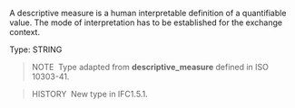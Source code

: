 A descriptive measure is a human interpretable definition of a quantifiable value. The mode of interpretation has to be established for the exchange context.

Type: STRING

> NOTE&nbsp; Type adapted from **descriptive_measure** defined in ISO 10303-41.

> HISTORY&nbsp; New type in IFC1.5.1.